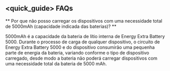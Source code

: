 ## <quick_guide> FAQs

** Por que não posso carregar os dispositivos com uma necessidade total de 5000mAh (capacidade indicada das baterias)?
**

5000mAh é a capacidade da bateria de lítio interna de Energy Extra Battery 5000. Durante o processo de carga de qualquer dispositivo, o circuito de Energy Extra Battery 5000 e do dispositivo consumirão uma pequenha parte de energia da bateria, variando conforme o tipo de dispositivo carregado, desde modo a bateria não poderá carregar dispositivos com uma necessidade total da bateria de 5000 mAh.
